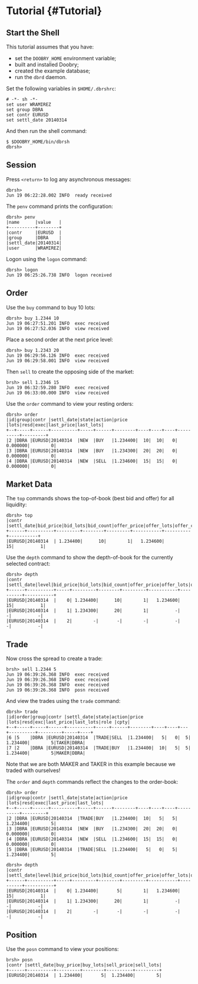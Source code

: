 Tutorial {#Tutorial}
========

Start the Shell
---------------

This tutorial assumes that you have:
- set the `DOOBRY_HOME` environment variable;
- built and installed Doobry;
- created the example database;
- run the `dbrd` daemon.

Set the following variables in `$HOME/.dbrshrc`:

    # -*- sh -*-
    set user WRAMIREZ
    set group DBRA
    set contr EURUSD
    set settl_date 20140314

And then run the shell command:

    $ $DOOBRY_HOME/bin/dbrsh
    dbrsh>

Session
-------

Press `<return>` to log any asynchronous messages:

    dbrsh>
    Jun 19 06:22:28.002 INFO  ready received

The `penv` command prints the configuration:

    dbrsh> penv
    |name      |value   |
    +----------+--------+
    |contr     |EURUSD  |
    |group     |DBRA    |
    |settl_date|20140314|
    |user      |WRAMIREZ|

Logon using the `logon` command:

    dbrsh> logon
    Jun 19 06:25:26.738 INFO  logon received

Order
-----

Use the `buy` command to buy 10 lots:

    dbrsh> buy 1.2344 10
    Jun 19 06:27:51.201 INFO  exec received
    Jun 19 06:27:52.036 INFO  view received

Place a second order at the next price level:

    dbrsh> buy 1.2343 20
    Jun 19 06:29:56.126 INFO  exec received
    Jun 19 06:29:58.001 INFO  view received

Then `sell` to create the opposing side of the market:

    brsh> sell 1.2346 15
    Jun 19 06:32:59.280 INFO  exec received
    Jun 19 06:33:00.000 INFO  view received

Use the `order` command to view your resting orders:

    dbrsh> order
    |id|group|contr |settl_date|state|action|price   |lots|resd|exec|last_price|last_lots|
    +--+-----+------+----------+-----+------+--------+----+----+----+----------+---------+
    |2 |DBRA |EURUSD|20140314  |NEW  |BUY   |1.234400|  10|  10|   0|  0.000000|        0|
    |3 |DBRA |EURUSD|20140314  |NEW  |BUY   |1.234300|  20|  20|   0|  0.000000|        0|
    |4 |DBRA |EURUSD|20140314  |NEW  |SELL  |1.234600|  15|  15|   0|  0.000000|        0|

Market Data
-----------

The `top` commands shows the top-of-book (best bid and offer) for all liquidity:

    dbrsh> top
    |contr |settl_date|bid_price|bid_lots|bid_count|offer_price|offer_lots|offer_count|
    +------+----------+---------+--------+---------+-----------+----------+-----------+
    |EURUSD|20140314  | 1.234400|      10|        1|   1.234600|        15|          1|

Use the `depth` command to show the depth-of-book for the currently selected contract:

    dbrsh> depth
    |contr |settl_date|level|bid_price|bid_lots|bid_count|offer_price|offer_lots|offer_count|
    +------+----------+-----+---------+--------+---------+-----------+----------+-----------+
    |EURUSD|20140314  |    0| 1.234400|      10|        1|   1.234600|        15|          1|
    |EURUSD|20140314  |    1| 1.234300|      20|        1|          -|         -|          -|
    |EURUSD|20140314  |    2|        -|       -|        -|          -|         -|          -|

Trade
-----

Now cross the spread to create a trade:

    brsh> sell 1.2344 5
    Jun 19 06:39:26.368 INFO  exec received
    Jun 19 06:39:26.368 INFO  exec received
    Jun 19 06:39:26.368 INFO  exec received
    Jun 19 06:39:26.368 INFO  posn received

And view the trades using the `trade` command:

    dbrsh> trade
    |id|order|group|contr |settl_date|state|action|price   |lots|resd|exc|last_price|last_lots|role |cpty|
    +--+-----+-----+------+----------+-----+------+--------+----+----+---+----------+---------+-----+----+
    |6 |5    |DBRA |EURUSD|20140314  |TRADE|SELL  |1.234400|   5|   0|  5|  1.234400|        5|TAKER|DBRA|
    |7 |2    |DBRA |EURUSD|20140314  |TRADE|BUY   |1.234400|  10|   5|  5|  1.234400|        5|MAKER|DBRA|

Note that we are both MAKER and TAKER in this example because we traded with ourselves!

The `order` and `depth` commands reflect the changes to the order-book:

    dbrsh> order
    |id|group|contr |settl_date|state|action|price   |lots|resd|exec|last_price|last_lots|
    +--+-----+------+----------+-----+------+--------+----+----+----+----------+---------+
    |2 |DBRA |EURUSD|20140314  |TRADE|BUY   |1.234400|  10|   5|   5|  1.234400|        5|
    |3 |DBRA |EURUSD|20140314  |NEW  |BUY   |1.234300|  20|  20|   0|  0.000000|        0|
    |4 |DBRA |EURUSD|20140314  |NEW  |SELL  |1.234600|  15|  15|   0|  0.000000|        0|
    |5 |DBRA |EURUSD|20140314  |TRADE|SELL  |1.234400|   5|   0|   5|  1.234400|        5|

    dbrsh> depth
    |contr |settl_date|level|bid_price|bid_lots|bid_count|offer_price|offer_lots|offer_count|
    +------+----------+-----+---------+--------+---------+-----------+----------+-----------+
    |EURUSD|20140314  |    0| 1.234400|       5|        1|   1.234600|        15|          1|
    |EURUSD|20140314  |    1| 1.234300|      20|        1|          -|         -|          -|
    |EURUSD|20140314  |    2|        -|       -|        -|          -|         -|          -|

Position
--------

Use the `posn` command to view your positions:

    brsh> posn
    |contr |settl_date|buy_price|buy_lots|sell_price|sell_lots|
    +------+----------+---------+--------+----------+---------+
    |EURUSD|20140314  | 1.234400|       5|  1.234400|        5|
